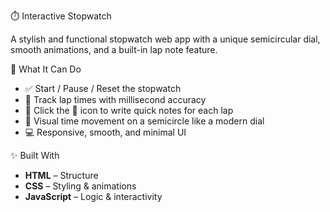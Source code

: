 ⏱️ Interactive Stopwatch

A stylish and functional stopwatch web app with a unique semicircular dial, smooth animations, and a built-in lap note feature.

🚀 What It Can Do

- ✅ Start / Pause / Reset the stopwatch
- 🧠 Track lap times with millisecond accuracy
- 📝 Click the 📝 icon to write quick notes for each lap
- 🎯 Visual time movement on a semicircle like a modern dial
- 💻 Responsive, smooth, and minimal UI

✨ Built With

- **HTML** – Structure  
- **CSS** – Styling & animations  
- **JavaScript** – Logic & interactivity

